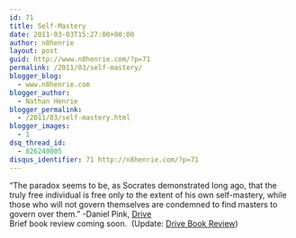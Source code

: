 ```yaml
---
id: 71
title: Self-Mastery
date: 2011-03-03T15:27:00+00:00
author: n8henrie
layout: post
guid: http://www.n8henrie.com/?p=71
permalink: /2011/03/self-mastery/
blogger_blog:
  - www.n8henrie.com
blogger_author:
  - Nathan Henrie
blogger_permalink:
  - /2011/03/self-mastery.html
blogger_images:
  - 1
dsq_thread_id:
  - 826240005
disqus_identifier: 71 http://n8henrie.com/?p=71
---
```

<div>
  “The paradox seems to be, as Socrates demonstrated long ago, that the truly free individual is free only to the extent of his own self-mastery, while those who will not govern themselves are condemned to find masters to govern over them.” -Daniel Pink, <span style="text-decoration: underline;"><a href="http://www.amazon.com/Drive-Surprising-Truth-About-Motivates/dp/1594488843/ref=sr_1_1?ie=UTF8&s=books&qid=1299165946&sr=1-1">Drive</a></span><br />Brief book review coming soon.  (Update: <a href="http://www.n8henrie.com/2011/03/book-review-drive-daniel-pink/" target="_blank">Drive Book Review</a>)
</div>

<div>
</div>